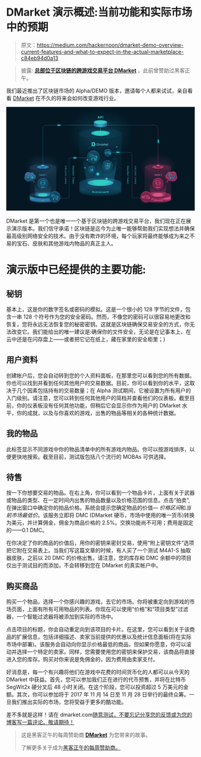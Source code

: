 # DMarket 演示概述:当前功能和实际市场中的预期

> 原文：<https://medium.com/hackernoon/dmarket-demo-overview-current-features-and-what-to-expect-in-the-actual-marketplace-c84eb94d0a13>

> 披露: [**总部位于区块链的跨游戏交易平台 DMarket**](https://goo.gl/42amDn) ，此前曾赞助过黑客正午。

我们最近推出了区块链市场的 Alpha/DEMO 版本，邀请每个人都来试试，亲自看看 [DMarket](https://goo.gl/42amDn) 在不久的将来会如何改变游戏行业。

[![](img/8a677aed992ff7a4c6da95e9d8f070d1.png)](https://goo.gl/42amDn)

DMarket 是第一个也是唯一一个基于区块链的跨游戏交易平台，我们现在正在展示演示版本。我们信守承诺！区块链是迄今为止唯一能够帮助我们实现想法并确保最高级别网络安全的技术。由于没有欺诈的环境，每个玩家将最终能够成为来之不易的宝石、皮肤和其他游戏内物品的真正主人。

# 演示版中已经提供的主要功能:

## **秘钥**

基本上，这是你的数字签名或密码的模拟。这是一个很小的 128 字节的文件，包含一串 128 个符号作为您的安全密码。然而，不像您的密码可以很容易地更改和恢复，您将永远无法恢复您的秘密密钥。这就是区块链确保交易安全的方式，你无法改变它。我们能给出的唯一建议是:确保你的文件安全，无论是在记事本上、在云中还是在闪存盘上——或者把它记在纸上，藏在家里的安全柜里；)

## **用户资料**

创建帐户后，您会自动转到您的个人资料面板，在那里您可以看到您的所有数据。你也可以找到并看到任何其他用户的交易数据。目前，你可以看到你的水平，这取决于几个因素包括持有的交易数量；在 Alpha 测试期间，它被设置为所有用户的入门级别。请注意，您可以转到任何其他用户的简档并查看他们的仪表板。截至目前，你的仪表板没有任何其他功能，但稍后它会显示你作为用户的 DMarket 水平，你的成就，以及与你喜欢的游戏，出售的物品等相关的各种统计数据。

## **我的物品**

此标签显示不同游戏中你的物品清单中的所有游戏内物品。你可以按游戏排序，以便更快地搜索。截至目前，测试版包括八个流行的 MOBAs 可供选择。

## **待售**

按一下你想要交易的物品。在右上角，你可以看到一个物品卡片，上面有关于武器或物品的类型、在一定时间内出售的物品数量以及价格范围的信息。点击“拍卖”,在弹出窗口中确定你的拍品价格。系统会提示您确定物品的价值— *价格区间*和*当前市场最低价*。该服务立即将 DMC (DMarket 硬币，市场中使用的唯一货币)转换为美元，并计算佣金，佣金为商品价格的 2.5%。交换功能尚不可用；费用是固定的——0.1 DMC。

在你决定了你的商品的价值后，用你的密钥来密封交易，使用“附上密钥文件”选项把它附在交易表上。当我们写这篇文章的时候，有人买了一个测试 M4A1-S 抽取器皮肤，之前以 20 DMC 的价格出售。请注意，您的库存和 DMC 余额中的项目仅出于测试目的而添加，不会转移到您在 DMarket 的真实帐户中。

## **购买商品**

购买一个物品，选择一个你感兴趣的游戏，去它的市场。你将被重定向到游戏的市场页面，上面有所有可用物品的列表。你现在可以使用“价格”和“项目类型”过滤器，一个智能过滤器将被添加到实际的市场中。

点击项目的标题，你会自动重定向到该项目的卡片。在这里，您可以看到关于该商品的扩展信息，包括详细描述、卖家当前提供的优惠以及统计信息面板(将在实际市场中部署)。该服务会自动向你显示价格最低的商品，但如果你愿意，你可以滚动并选择一个特定的卖家。同样，您需要使用您的密钥来保护交易，该商品将直接进入您的库存。购买对你来说是免佣金的，因为费用由卖家支付。

好消息是，每一个有兴趣将他们在游戏中花费的时间货币化的人都可以从今天的 DMarket 中获益。首先，您可以参加我们正在进行的代币预售，并将在比特币 SegWit2x 硬分叉后 48 小时关闭。在这个阶段，您可以投资超过 5 万美元的金额。其次，你可以参加将于 2017 年 11 月 14 日至 11 月 28 日举行的最终众筹。一旦我们推出实际的市场，您将受益于更多的酷功能。

差不多就是这样！请在 dmarket.com[随意测试，不要忘记分享您的反馈或为您的博客写一篇评论。敬请期待！](https://goo.gl/42amDn)

> 这是黑客正午的每周赞助商 [**DMarket**](https://goo.gl/42amDn) 为您带来的故事。
> 
> 了解更多关于成为[黑客正午的每周赞助商。](https://goo.gl/LcjMyR)